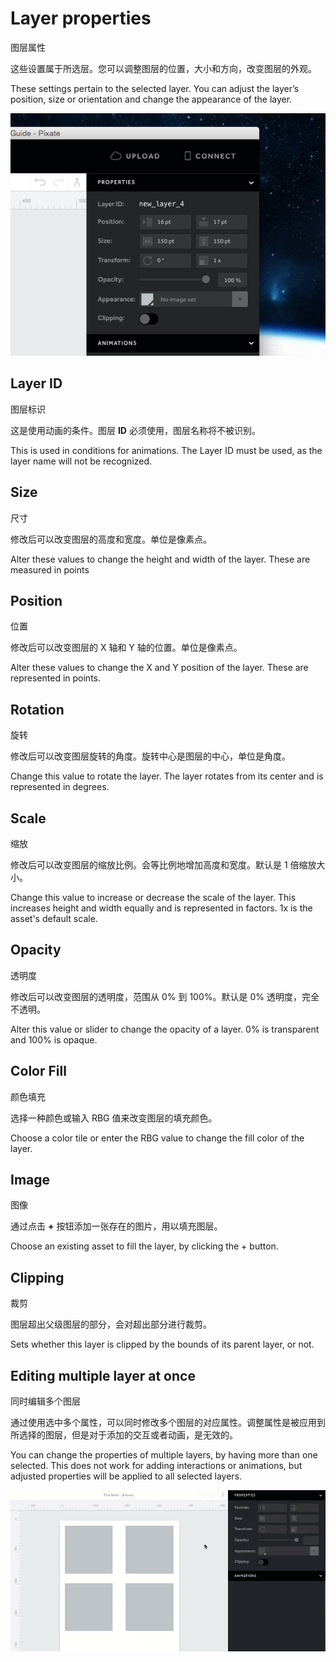 # Layer properties

图层属性

这些设置属于所选层。您可以调整图层的位置，大小和方向，改变图层的外观。

These settings pertain to the selected layer. You can adjust the layer’s position, size or orientation and change the appearance of the layer.

![](images/layer-properites1.png)

## Layer ID

图层标识

这是使用动画的条件。图层 **ID** 必须使用，图层名称将不被识别。

This is used in conditions for animations. The Layer ID must be used, as the layer name will not be recognized.

## Size

尺寸

修改后可以改变图层的高度和宽度。单位是像素点。

Alter these values to change the height and width of the layer. These are measured in points

## Position

位置

修改后可以改变图层的 X 轴和 Y 轴的位置。单位是像素点。

Alter these values to change the X and Y position of the layer. These are represented in points.

## Rotation

旋转

修改后可以改变图层旋转的角度。旋转中心是图层的中心，单位是角度。

Change this value to rotate the layer. The layer rotates from its center and is represented in degrees.

## Scale

缩放

修改后可以改变图层的缩放比例。会等比例地增加高度和宽度。默认是 1 倍缩放大小。

Change this value to increase or decrease the scale of the layer. This increases height and width equally and is represented in factors. 1x is the asset's default scale.

## Opacity

透明度

修改后可以改变图层的透明度，范围从 0% 到 100%。默认是 0% 透明度，完全不透明。

Alter this value or slider to change the opacity of a layer. 0% is transparent and 100% is opaque.

## Color Fill

颜色填充

选择一种颜色或输入 RBG 值来改变图层的填充颜色。

Choose a color tile or enter the RBG value to change the fill color of the layer.

## Image

图像

通过点击 **+** 按钮添加一张存在的图片，用以填充图层。

Choose an existing asset to fill the layer, by clicking the + button.

## Clipping

裁剪

图层超出父级图层的部分，会对超出部分进行裁剪。

Sets whether this layer is clipped by the bounds of its parent layer, or not.

## Editing multiple layer at once

同时编辑多个图层

通过使用选中多个属性，可以同时修改多个图层的对应属性。调整属性是被应用到所选择的图层，但是对于添加的交互或者动画，是无效的。

You can change the properties of multiple layers, by having more than one selected. This does not work for adding interactions or animations, but adjusted properties will be applied to all selected layers.

![](images/layer-properites2.gif)




